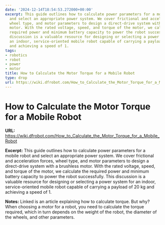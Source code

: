 ```yaml
---
date: '2024-12-14T18:54:53.272000+00:00'
excerpt: This guide outlines how to calculate power parameters for a mobile robot
  and select an appropriate power system. We cover frictional and acceleration forces,
  wheel type, and motor parameters to design a direct-drive system with a brushless
  motor. With the rated voltage, speed, and torque of the motor, we calculate the
  required power and minimum battery capacity to power the robot successfully. This
  discussion is a valuable resource for designing or selecting a power system for
  an indoor, service-oriented mobile robot capable of carrying a payload of 20 kg
  and achieving a speed of 1.
tags:
- robotics
- robot
- power
- motor
title: How to Calculate the Motor Torque for a Mobile Robot
type: drop
url: https://wiki.dfrobot.com/How_to_Calculate_the_Motor_Torque_for_a_Mobile_Robot
---
```


# How to Calculate the Motor Torque for a Mobile Robot

**URL:** https://wiki.dfrobot.com/How_to_Calculate_the_Motor_Torque_for_a_Mobile_Robot

**Excerpt:** This guide outlines how to calculate power parameters for a mobile robot and select an appropriate power system. We cover frictional and acceleration forces, wheel type, and motor parameters to design a direct-drive system with a brushless motor. With the rated voltage, speed, and torque of the motor, we calculate the required power and minimum battery capacity to power the robot successfully. This discussion is a valuable resource for designing or selecting a power system for an indoor, service-oriented mobile robot capable of carrying a payload of 20 kg and achieving a speed of 1.

**Notes:**
Linked is an article explaining how to calculate torque. But why? When choosing a motor for a robot, you need to calculate the torque required, which in turn depends on the weight of the robot, the diameter of the wheels, and other parameters.
